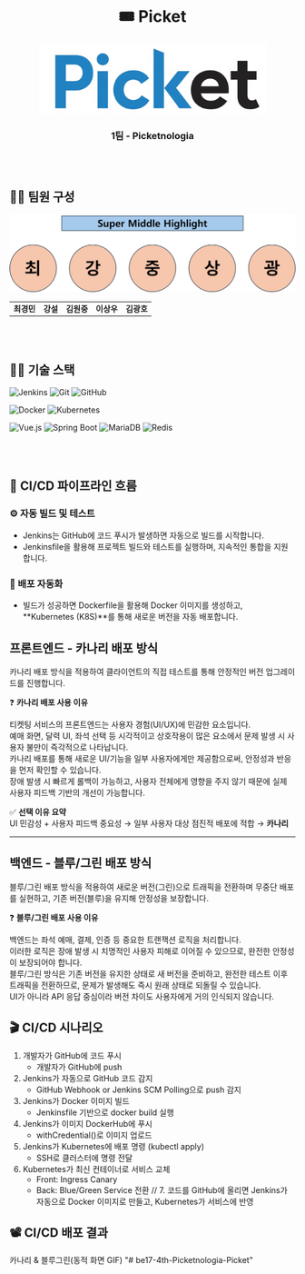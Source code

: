 <h1 align="center">🎟️ Picket</h1>

<p align="center">
  <img src="./doc/picket_logo.png" width="400" alt="Picket 로고" />
  
<h3 align="center">1팀 - Picketnologia</h3>

<br /><br />
  
## 👨‍💻 팀원 구성
<table align="center">
  <tr>
  
  ![팀원 이미지](./doc/super_middle_highlight.png)

  </tr>
  <tr>
    <td align="center">
      <b>최경민</b><br/>
    </td>
    <td align="center">
      <b>강설</b><br/>
    </td>
    <td align="center">
      <b>김원중</b><br/>
    </td>
    <td align="center">
      <b>이상우</b><br/>
    </td>
    <td align="center">
      <b>김광호</b><br/>
    </td>
  </tr>
</table>

<br /><br />

## 👩‍🎤 기술 스택  

<!-- 1행 -->
![Jenkins](https://img.shields.io/badge/JENKINS-D24939?style=for-the-badge&logo=jenkins&logoColor=white)
![Git](https://img.shields.io/badge/GIT-F05032?style=for-the-badge&logo=git&logoColor=white)
![GitHub](https://img.shields.io/badge/GITHUB-181717?style=for-the-badge&logo=github&logoColor=white)
<!-- 2행 -->
![Docker](https://img.shields.io/badge/DOCKER-2496ED?style=for-the-badge&logo=docker&logoColor=white)
![Kubernetes](https://img.shields.io/badge/KUBERNETES-326CE5?style=for-the-badge&logo=kubernetes&logoColor=white)
<!-- 3행 -->
![Vue.js](https://img.shields.io/badge/VUE.JS-4FC08D?style=for-the-badge&logo=vuedotjs&logoColor=white)
![Spring Boot](https://img.shields.io/badge/SPRING_BOOT-6DB33F?style=for-the-badge&logo=springboot&logoColor=white)
![MariaDB](https://img.shields.io/badge/MARIADB-003545?style=for-the-badge&logo=mariadb&logoColor=white)
![Redis](https://img.shields.io/badge/REDIS-DC382D?style=for-the-badge&logo=redis&logoColor=white)

<br /><br />

## 🎫 CI/CD 파이프라인 흐름

### ⚙️ 자동 빌드 및 테스트
- Jenkins는 GitHub에 코드 푸시가 발생하면 자동으로 빌드를 시작합니다.
- Jenkinsfile을 활용해 프로젝트 빌드와 테스트를 실행하며, 지속적인 통합을 지원합니다.

### 🚀 배포 자동화
- 빌드가 성공하면 Dockerfile을 활용해 Docker 이미지를 생성하고, **Kubernetes (K8S)**를 통해 새로운 버전을 자동 배포합니다.

## 프론트엔드 - 카나리 배포 방식

카나리 배포 방식을 적용하여 클라이언트의 직접 테스트를 통해 안정적인 버전 업그레이드를 진행합니다.

❓ **카나리 배포 사용 이유**

티켓팅 서비스의 프론트엔드는 사용자 경험(UI/UX)에 민감한 요소입니다.  
예매 화면, 달력 UI, 좌석 선택 등 시각적이고 상호작용이 많은 요소에서 문제 발생 시 사용자 불만이 즉각적으로 나타납니다.  
카나리 배포를 통해 새로운 UI/기능을 일부 사용자에게만 제공함으로써, 안정성과 반응을 먼저 확인할 수 있습니다.  
장애 발생 시 빠르게 롤백이 가능하고, 사용자 전체에게 영향을 주지 않기 때문에 실제 사용자 피드백 기반의 개선이 가능합니다.

✅ **선택 이유 요약**  
UI 민감성 + 사용자 피드백 중요성 → 일부 사용자 대상 점진적 배포에 적합 → **카나리**

---

## 백엔드 - 블루/그린 배포 방식

블루/그린 배포 방식을 적용하여 새로운 버전(그린)으로 트래픽을 전환하며 무중단 배포를 실현하고, 기존 버전(블루)을 유지해 안정성을 보장합니다.

❓ **블루/그린 배포 사용 이유**

백엔드는 좌석 예매, 결제, 인증 등 중요한 트랜잭션 로직을 처리합니다.  
이러한 로직은 장애 발생 시 치명적인 사용자 피해로 이어질 수 있으므로, 완전한 안정성이 보장되어야 합니다.  
블루/그린 방식은 기존 버전을 유지한 상태로 새 버전을 준비하고, 완전한 테스트 이후 트래픽을 전환하므로, 문제가 발생해도 즉시 원래 상태로 되돌릴 수 있습니다.  
UI가 아니라 API 응답 중심이라 버전 차이도 사용자에게 거의 인식되지 않습니다.

## 🎬 CI/CD 시나리오
1. 개발자가 GitHub에 코드 푸시
   - 개발자가 GitHub에 push
2. Jenkins가 자동으로 GitHub 코드 감지
      - GitHub Webhook or Jenkins SCM Polling으로 push 감지
3. Jenkins가 Docker 이미지 빌드
      - Jenkinsfile 기반으로 docker build 실행
4. Jenkins가 이미지 DockerHub에 푸시
      - withCredential()로 이미지 업로드
5. Jenkins가 Kubernetes에 배포 명령 (kubectl apply)
      - SSH로 클러스터에 명령 전달
6. Kubernetes가 최신 컨테이너로 서비스 교체
      - Front: Ingress Canary
      - Back: Blue/Green Service 전환
// 7. 코드를 GitHub에 올리면 Jenkins가 자동으로 Docker 이미지로 만들고, Kubernetes가 서비스에 반영

## 📽️ CI/CD 배포 결과
카나리 & 블루그린(동적 화면 GIF)
"# be17-4th-Picketnologia-Picket" 
